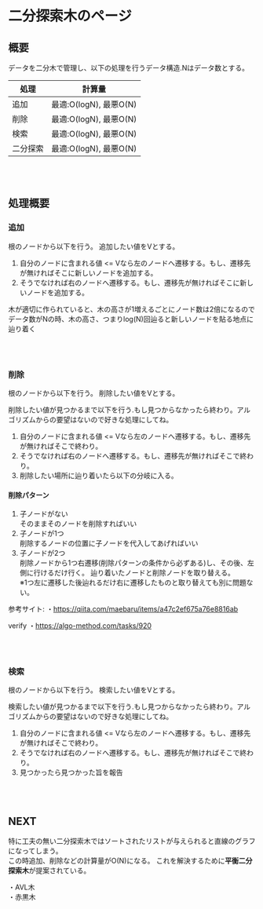 # 二分探索木のページ

## 概要
データを二分木で管理し、以下の処理を行うデータ構造.Nはデータ数とする。

|  処理  |  計算量  |
| ---- | ---- |
|  追加  |  最適:O(logN), 最悪O(N)  |
|  削除  |  最適:O(logN), 最悪O(N)  |
|  検索  |  最適:O(logN), 最悪O(N)  |
|  二分探索  |  最適:O(logN), 最悪O(N)  |

<br></br>

## 処理概要

### 追加 
根のノードから以下を行う。
追加したい値をVとする。  

1. 自分のノードに含まれる値 <= Vなら左のノードへ遷移する。もし、遷移先が無ければそこに新しいノードを追加する。  
2. そうでなければ右のノードへ遷移する。もし、遷移先が無ければそこに新しいノードを追加する。  

木が適切に作られていると、木の高さが1増えるごとにノード数は2倍になるのでデータ数がNの時、木の高さ、つまりlog(N)回辿ると新しいノードを貼る地点に辿り着く

<br></br>

### 削除 
根のノードから以下を行う。
削除したい値をVとする。  

削除したい値が見つかるまで以下を行う.もし見つからなかったら終わり。アルゴリズムからの要望はないので好きな処理にしてね。
1. 自分のノードに含まれる値 <= Vなら左のノードへ遷移する。もし、遷移先が無ければそこで終わり。  
2. そうでなければ右のノードへ遷移する。もし、遷移先が無ければそこで終わり。  
3. 削除したい場所に辿り着いたら以下の分岐に入る。　  
#### 削除パターン
1. 子ノードがない  
    そのままそのノードを削除すればいい
2. 子ノードが1つ  
    削除するノードの位置に子ノードを代入してあげればいい
3. 子ノードが2つ  
    削除ノードから1つ右遷移(削除パターンの条件から必ずある)し、その後、左側に行けるだけ行く。
    辿り着いたノードと削除ノードを取り替える。  
    ※1つ左に遷移した後辿れるだけ右に遷移したものと取り替えても別に問題ない。

参考サイト:
・https://qiita.com/maebaru/items/a47c2ef675a76e8816ab

verify
・https://algo-method.com/tasks/920

<br></br>

### 検索
根のノードから以下を行う。
検索したい値をVとする。  

検索したい値が見つかるまで以下を行う.もし見つからなかったら終わり。アルゴリズムからの要望はないので好きな処理にしてね。
1. 自分のノードに含まれる値 <= Vなら左のノードへ遷移する。もし、遷移先が無ければそこで終わり。  
2. そうでなければ右のノードへ遷移する。もし、遷移先が無ければそこで終わり。  
3. 見つかったら見つかった旨を報告

<br></br>
## NEXT
特に工夫の無い二分探索木ではソートされたリストが与えられると直線のグラフになってしまう。  
この時追加、削除などの計算量がO(N)になる。
これを解決するために<b>平衡二分探索木</b>が提案されている。

・AVL木  
・赤黒木  